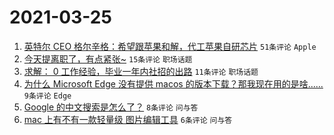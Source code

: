 # 2021-03-25

1. [英特尔 CEO 格尔辛格：希望跟苹果和解，代工苹果自研芯片](https://www.v2ex.com/t/764844) `51条评论` `Apple`
1. [今天提离职了，有点紧张~](https://www.v2ex.com/t/764849) `15条评论` `职场话题`
1. [求解： 0 工作经验，毕业一年内社招的出路](https://www.v2ex.com/t/764859) `11条评论` `职场话题`
1. [为什么 Microsoft Edge 没有提供 macos 的版本下载？那我现在用的是啥......](https://www.v2ex.com/t/764855) `9条评论` `Edge`
1. [Google 的中文搜索是怎么了？](https://www.v2ex.com/t/764850) `8条评论` `问与答`
1. [mac 上有不有一款轻量级 图片编辑工具](https://www.v2ex.com/t/764846) `6条评论` `问与答`

